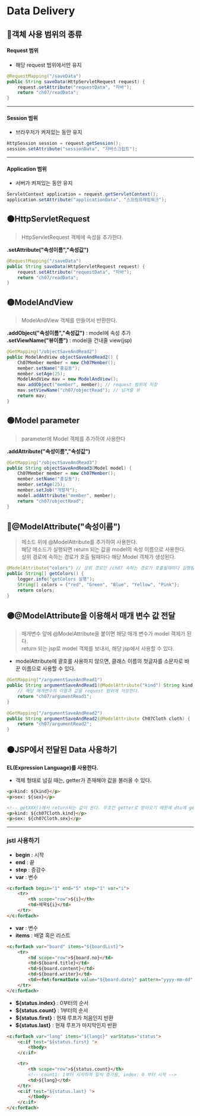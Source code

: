
# Data Delivery

## 🔴객체 사용 범위의 종류
#### Request 범위
- 해당 request 범위에서만 유지
```java
@RequestMapping("/saveData")
public String saveData(HttpServletRequest request) {
	request.setAttribute("requestData", "자바");
	return "ch07/readData";
}
```
<hr/>

#### Session 범위
- 브라우저가 켜져있는 동안 유지
```java
HttpSession session = request.getSession();
session.setAttribute("sessionData", "자바스크립트");
```
<hr/>

#### Application 범위
- 서버가 켜져있는 동안 유지
```java
ServletContext application = request.getServletContext();
application.setAttribute("applicationData", "스프링프레임워크");
```
## 🟠HttpServletRequest 
> HttpServletRequest 객체에 속성을 추가한다.

**.setAttribute("속성이름","속성값")**
```java
@RequestMapping("/saveData")
public String saveData(HttpServletRequest request) {
	request.setAttribute("requestData", "자바");
	return "ch07/readData";
}
```

## 🟡ModelAndView
> ModelAndView 객체를 만들어서 반환한다.
 
**.addObject("속성이름","속성값")** : model에 속성 추가   
**.setViewName("뷰이름")** : model을 건내줄 view(jsp)
```java
@GetMapping("/objectSaveAndRead2")
public ModelAndView objectSaveAndRead2() {
	Ch07Member member = new Ch07Member();
	member.setName("홍길동");
	member.setAge(25);
	ModelAndView mav = new ModelAndView();
	mav.addObject("member", member); // request 범위에 저장
	mav.setViewName("ch07/objectRead"); // 넘겨줄 뷰
	return mav;
}
```



## 🟢Model parameter
> parameter에 Model 객체를 추가하여 사용한다

**.addAttribute("속성이름","속성값")**
```java
@GetMapping("/objectSaveAndRead3")
public String objectSaveAndRead3(Model model) {
	Ch07Member member = new Ch07Member();
	member.setName("홍길동");
	member.setAge(25);
	member.setJob("개발자");
	model.addAttribute("member", member);
	return "ch07/objectRead";
}
```

## 🔵@ModelAttribute("속성이름")
> 메소드 위에 @ModelAttribute를 추가하여 사용한다.   
> 해당 메소드가 실행되면 return 되는 값을  model의 속성 이름으로 사용한다.   
> 상위 경로에 속하는 경로가 호출 될때마다 해당 Model 객체가 생성된다.
```java
@ModelAttribute("colors") // 상위 경로인 /ch07 속하는 경로가 호출될때마다 실행됨. request 범위에 저장
public String[] getColors() {
	logger.info("getColors 실행");
	String[] colors = {"red", "Green", "Blue", "Yellow", "Pink"};
	return colors;
}
```

## 🟣@ModelAttribute을 이용해서 매개 변수 값 전달
> 매개변수 앞에 @ModelAttribute을 붙이면 해당 매개 변수가 model 객체가 된다.   
> return 되는 jsp로 model 객체를 보내서, 해당 jsp에서  사용할 수 있다.
- modelAttribute에 괄호를 사용하지 않으면, 클래스 이름의 첫글자를 소문자로 바꾼 이름으로 사용할 수 있다.

```java
@GetMapping("/argumentSaveAndRead1")
public String argumentSaveAndRead1(@ModelAttribute("kind") String kind, @ModelAttribute("sex") String sex){ 
	// 해당 매개변수의 이름과 값을 request 범위에 저장한다.
	return "ch07/argumentRead1";
}
	
@GetMapping("/argumentSaveAndRead2")
public String argumentSaveAndRead2(@ModelAttribute Ch07Cloth cloth) { 
	return "ch07/argumentRead2";
}
```

## 🟤JSP에서 전달된 Data 사용하기
**EL(Expression Language)를 사용한다.**
- 객체 형태로 넘길 때는, getter가 존재해야 값을 불러올 수 있다.
```html
<p>kind: ${kind}</p>
<p>sex: ${sex}</p>

<!-- getXXX()에서 return되는 값이 온다. 무조건 getter로 받아오기 떼문에 dto에 getter가 있어야한다. -->
<p>kind: ${ch07Cloth.kind}</p>
<p>sex: ${ch07Cloth.sex}</p>
```
<hr />

### jstl 사용하기
- **begin** : 시작
- **end** : 끝
- **step** : 증감수
- **var** : 변수
```html
<c:forEach begin="1" end="5" step="1" var="i">
	<tr>
		<th scope="row">${i}</th>
		<td>제목${i}</td>
	</tr>
</c:forEach>
````
- **var** : 변수
- **items** : 배열 혹은 리스트
```html
<c:forEach var="board" items="${boardList}">
	<tr>
		<td scope="row">${board.no}</td>
		<td>${board.title}</td>
		<td>${board.content}</td>
		<td>${board.writer}</td>
		<td><fmt:formatDate value="${board.date}" pattern="yyyy-mm-dd" /></td>
	</tr>
</c:forEach>
```
- **${status.index}** :  0부터의 순서 
- **${status.count}** : 1부터의 순서
- **${status.first}** : 현재 루프가 처음인지 반환 
- **${status.last}** : 현재 루프가 마지막인지 반환 

```html
<c:forEach var="lang" items="${langs}" varStatus="status">
	<c:if test="${status.first} ">
		<tbody>
	</c:if>

	<tr>
		<th scope="row">${status.count}</th>
		<!-- count1: 1부터 시작하여 일씩 증가됨, index: 0 부터 시작 -->
		<td>${lang}</td>
	</tr>
	<c:if test="${status.last} ">
		</tbody>
	</c:if>
</c:forEach>
```